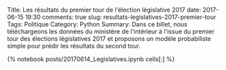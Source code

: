 ﻿Title: Les résultats du premier tour de l'élection législative 2017
date: 2017-06-15 19:30
comments: true
slug: resultats-legislatives-2017-premier-tour
Tags: Politique 
Category: Python
Summary: Dans ce billet, nous téléchargeons les données du ministère de l'intérieur à l'issue du premier tour des élections législatives 2017 et proposons un modèle probabiliste simple pour prédir les résultats du second tour.

{% notebook posts/20170614_Legislatives.ipynb cells[:] %}
